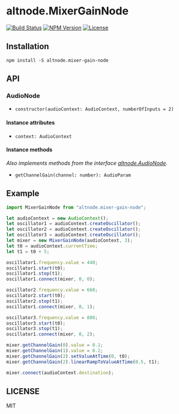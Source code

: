 # altnode.MixerGainNode
[![Build Status](http://img.shields.io/travis/altnode/mixer-gain-node.svg?style=flat-square)](https://travis-ci.org/altnode/mixer-gain-node)
[![NPM Version](http://img.shields.io/npm/v/altnode.mixer-gain-node.svg?style=flat-square)](https://www.npmjs.org/package/altnode.mixer-gain-node)
[![License](http://img.shields.io/badge/license-MIT-brightgreen.svg?style=flat-square)](http://mohayonao.mit-license.org/)

## Installation

```
npm install -S altnode.mixer-gain-node
```

## API
### AudioNode
- `constructor(audioContext: AudioContext, numberOfInputs = 2)`

#### Instance attributes
- `context: AudioContext`

#### Instance methods
_Also implements methods from the interface [altnode.AudioNode](https://github.com/altnode/audio-node)._

- `getChannelGain(channel: number): AudioParam`

## Example

```js
import MixerGainNode from "altnode.mixer-gain-node";

let audioContext = new AudioContext();
let oscillator1 = audioContext.createOscillator();
let oscillator2 = audioContext.createOscillator();
let oscillator3 = audioContext.createOscillator();
let mixer = new MixerGainNode(audioContext, 3);
let t0 = audioContext.currentTime;
let t1 = t0 + 5;

oscillator1.frequency.value = 440;
oscillator1.start(t0);
oscillator1.stop(t1);
oscillator1.connect(mixer, 0, 0);

oscillator2.frequency.value = 660;
oscillator2.start(t0);
oscillator2.stop(t1);
oscillator1.connect(mixer, 0, 1);

oscillator3.frequency.value = 880;
oscillator3.start(t0);
oscillator3.stop(t1);
oscillator1.connect(mixer, 0, 2);

mixer.getChannelGain(0).value = 0.1;
mixer.getChannelGain(1).value = 0.2;
mixer.getChannelGain(2).setValueAtTime(0, t0);
mixer.getChannelGain(2).linearRampToValueAtTime(0.5, t1);

mixer.connect(audioContext.destination);
```

## LICENSE
MIT
